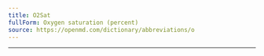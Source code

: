 ```yaml
---
title: O2Sat
fullForm: Oxygen saturation (percent)
source: https://openmd.com/dictionary/abbreviations/o
---
```

---
